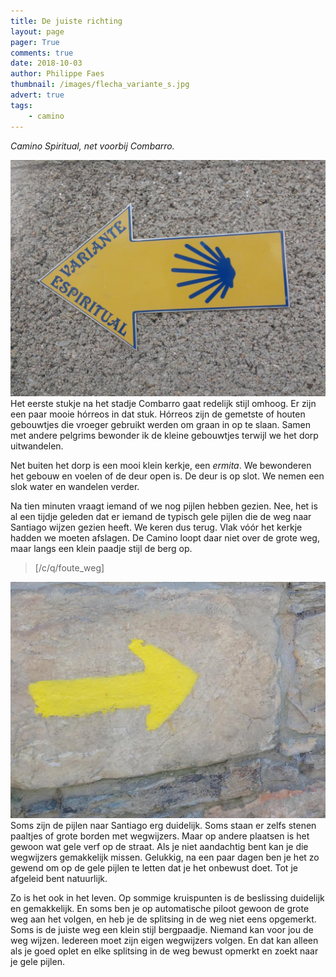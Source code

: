 ```yaml
---
title: De juiste richting
layout: page
pager: True
comments: true
date: 2018-10-03
author: Philippe Faes
thumbnail: /images/flecha_variante_s.jpg
advert: true
tags:
    - camino
---
```




*Camino Spiritual, net voorbij Combarro.*


![Gele Pijlen](/images/flecha_variante_s.jpg "Een wegwijzer op de Variante Espiritual")
Het eerste stukje na het stadje Combarro gaat redelijk stijl omhoog. Er zijn een paar mooie hórreos in dat stuk. Hórreos zijn de gemetste of houten gebouwtjes die vroeger gebruikt werden om graan in op te slaan. Samen met andere pelgrims bewonder ik de kleine gebouwtjes terwijl we het dorp uitwandelen. 

Net buiten het dorp is een mooi klein kerkje, een *ermita*. We bewonderen het gebouw en voelen of de deur open is. De deur is op slot. We nemen een slok water en wandelen verder.

Na tien minuten vraagt iemand of we nog pijlen hebben gezien. Nee, het is al een tijdje geleden dat er iemand de typisch gele pijlen die de weg naar Santiago wijzen gezien heeft. We keren dus terug. Vlak vóór het kerkje hadden we moeten afslagen. De Camino loopt daar niet over de grote weg, maar langs een klein paadje stijl de berg op.

> [/c/q/foute_weg]

![Gele Pijlen](/images/flecha.jpg "Een geverfde wegwijzer op de Camino")
Soms zijn de pijlen naar Santiago erg duidelijk. Soms staan er zelfs stenen paaltjes of grote borden met wegwijzers. Maar op andere plaatsen is het gewoon wat gele verf op de straat. Als je niet aandachtig bent kan je die wegwijzers gemakkelijk missen. Gelukkig, na een paar dagen ben je het zo gewend om op de gele pijlen te letten dat je het onbewust doet. Tot je afgeleid bent natuurlijk.


Zo is het ook in het leven. Op sommige kruispunten is de  beslissing duidelijk en gemakkelijk. En soms ben je op automatische piloot gewoon de grote weg aan het volgen, en heb je de splitsing in de weg niet eens opgemerkt. Soms is de juiste weg een klein stijl bergpaadje. Niemand kan voor jou de weg wijzen. Iedereen moet zijn eigen wegwijzers volgen. En dat kan alleen als je goed oplet en elke splitsing in de weg bewust opmerkt en zoekt naar je gele pijlen.

